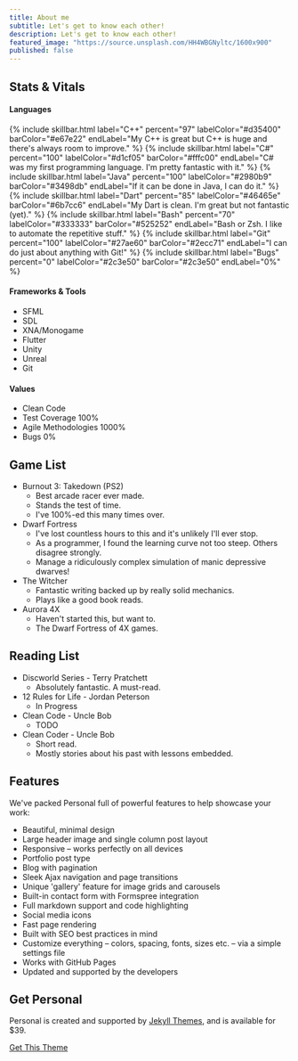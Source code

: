 ```yaml
---
title: About me
subtitle: Let's get to know each other!
description: Let's get to know each other!
featured_image: "https://source.unsplash.com/HH4WBGNyltc/1600x900"
published: false
---
```


## <i class="fas fa-heartbeat"></i> Stats & Vitals

<style>
.skillbar {
	position:relative;
	display:block;
	margin-bottom:15px;
	width:100%;
	background:#eee;
	height:35px;
	border-radius:3px;
	-moz-border-radius:3px;
	-webkit-border-radius:3px;
	-webkit-transition:0.4s linear;
	-moz-transition:0.4s linear;
	-ms-transition:0.4s linear;
	-o-transition:0.4s linear;
	transition:0.4s linear;
	-webkit-transition-property:width, background-color;
	-moz-transition-property:width, background-color;
	-ms-transition-property:width, background-color;
	-o-transition-property:width, background-color;
	transition-property:width, background-color;
}

.skillbar-title {
	position:absolute;
	top:0;
	left:0;
width:110px;
	font-weight:bold;
	font-size:13px;
	color:#ffffff;
	background:#6adcfa;
	-webkit-border-top-left-radius:3px;
	-webkit-border-bottom-left-radius:4px;
	-moz-border-radius-topleft:3px;
	-moz-border-radius-bottomleft:3px;
	border-top-left-radius:3px;
	border-bottom-left-radius:3px;
}

.skillbar-title span {
	display:block;
	background:rgba(0, 0, 0, 0.1);
	padding:0 20px;
	height:35px;
	line-height:35px;
	-webkit-border-top-left-radius:3px;
	-webkit-border-bottom-left-radius:3px;
	-moz-border-radius-topleft:3px;
	-moz-border-radius-bottomleft:3px;
	border-top-left-radius:3px;
	border-bottom-left-radius:3px;
}

.skillbar-bar {
	height:35px;
	width:0px;
	background:#6adcfa;
	border-radius:3px;
	-moz-border-radius:3px;
	-webkit-border-radius:3px;
}

.skill-bar-percent {
	position:absolute;
	right:10px;
	top:0;
	font-size:11px;
	height:35px;
	line-height:35px;
	color:#ffffff;
	color:rgba(0, 0, 0, 0.4);
}
</style>

#### <i class="fas fa-code"></i> Languages

{% include skillbar.html label="C++" percent="97" labelColor="#d35400" barColor="#e67e22" endLabel="My C++ is great but C++ is huge and there's always room to improve." %}
{% include skillbar.html label="C#" percent="100" labelColor="#d1cf05" barColor="#fffc00" endLabel="C# was my first programming language. I'm pretty fantastic with it." %}
{% include skillbar.html label="Java" percent="100" labelColor="#2980b9" barColor="#3498db" endLabel="If it can be done in Java, I can do it." %}
{% include skillbar.html label="Dart" percent="85" labelColor="#46465e" barColor="#6b7cc6" endLabel="My Dart is clean. I'm great but not fantastic (yet)." %}
{% include skillbar.html label="Bash" percent="70" labelColor="#333333" barColor="#525252" endLabel="Bash or Zsh. I like to automate the repetitive stuff." %}
{% include skillbar.html label="Git" percent="100" labelColor="#27ae60" barColor="#2ecc71" endLabel="I can do just about anything with Git!" %}
{% include skillbar.html label="Bugs" percent="0" labelColor="#2c3e50" barColor="#2c3e50" endLabel="0%" %}

#### Frameworks & Tools
* SFML
* SDL
* XNA/Monogame
* Flutter
* Unity
* Unreal
* Git

#### Values
* Clean Code
* Test Coverage 100%
* Agile Methodologies 1000%
* Bugs 0%

## Game List

* Burnout 3: Takedown (PS2)
	- Best arcade racer ever made.
	- Stands the test of time.
	- I've 100%-ed this many times over.
* Dwarf Fortress
	- I've lost countless hours to this and it's unlikely I'll ever stop.
	- As a programmer, I found the learning curve not too steep. Others disagree strongly.
	- Manage a ridiculously complex simulation of manic depressive dwarves!
* The Witcher
	- Fantastic writing backed up by really solid mechanics.
	- Plays like a good book reads.
* Aurora 4X
	- Haven't started this, but want to.
	- The Dwarf Fortress of 4X games.

## Reading List

* Discworld Series - Terry Pratchett
	- Absolutely fantastic. A must-read.
* 12 Rules for Life - Jordan Peterson
	- In Progress
* Clean Code - Uncle Bob
	- TODO
* Clean Coder - Uncle Bob
	- Short read.
	- Mostly stories about his past with lessons embedded.

## Features

We've packed Personal full of powerful features to help showcase your work:

* Beautiful, minimal design
* Large header image and single column post layout
* Responsive – works perfectly on all devices
* Portfolio post type
* Blog with pagination
* Sleek Ajax navigation and page transitions
* Unique 'gallery' feature for image grids and carousels
* Built-in contact form with Formspree integration
* Full markdown support and code highlighting
* Social media icons
* Fast page rendering
* Built with SEO best practices in mind
* Customize everything – colors, spacing, fonts, sizes etc. – via a simple settings file
* Works with GitHub Pages
* Updated and supported by the developers

## Get Personal

Personal is created and supported by [Jekyll Themes](https://jekyllthemes.io), and is available for $39.

<a href="https://jekyllthemes.io/theme/personal-website-jekyll-theme" class="button button--large">Get This Theme</a>
